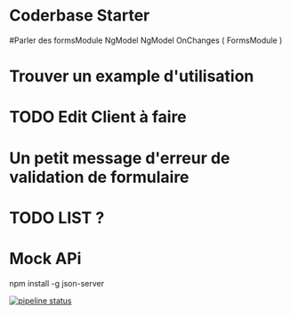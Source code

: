 # Coderbase Starter
#Parler des formsModule NgModel NgModel OnChanges ( FormsModule )
# Trouver un example d'utilisation 

# TODO Edit Client à faire 

# Un petit message d'erreur de validation de formulaire 

# TODO LIST ?


# Mock APi 

npm install -g json-server

[![pipeline status](https://gitlab.com/nlabbe/gitlab-workshop/badges/master/pipeline.svg)](https://gitlab.com/nlabbe/gitlab-workshop/commits/master)
